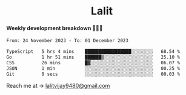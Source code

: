 <h1 align="center">Lalit</h1>

#### Weekly development breakdown 👨🏻‍💻
<!--START_SECTION:waka-->

```txt
From: 24 November 2023 - To: 01 December 2023

TypeScript   5 hrs 4 mins    █████████████████░░░░░░░░   68.54 %
Go           1 hr 51 mins    ██████▒░░░░░░░░░░░░░░░░░░   25.10 %
CSS          26 mins         █▓░░░░░░░░░░░░░░░░░░░░░░░   06.07 %
JSON         1 min           ░░░░░░░░░░░░░░░░░░░░░░░░░   00.25 %
Git          0 secs          ░░░░░░░░░░░░░░░░░░░░░░░░░   00.03 %
```

<!--END_SECTION:waka-->

Reach me at → lalitvijay9480@gmail.com
